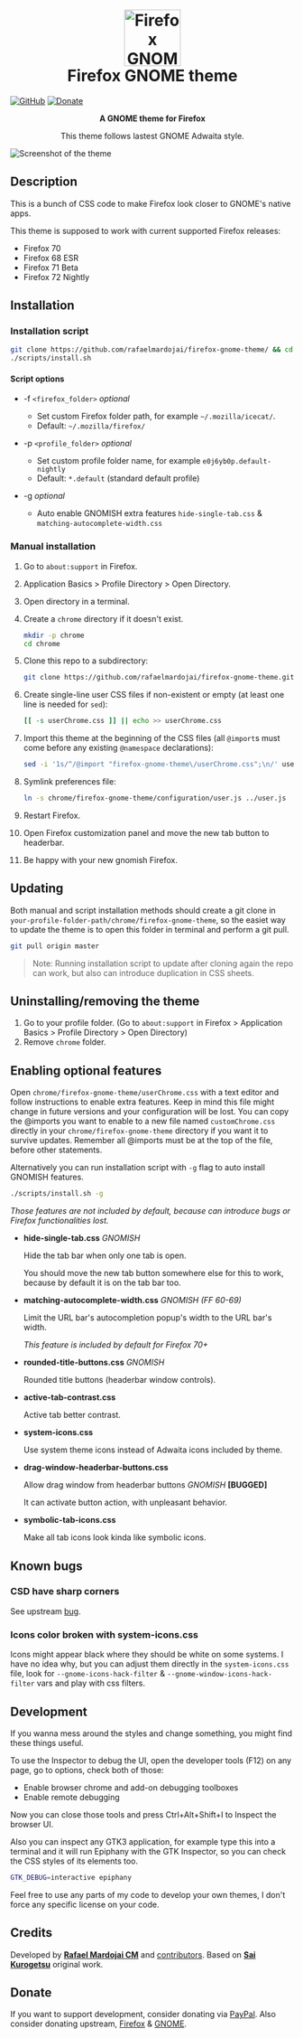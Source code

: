 <h1 align="center">
	<img src="icon.svg" alt="Firefox GNOME theme" width="100" height="100"/><br>
 Firefox GNOME theme
</h1>

[![GitHub](https://img.shields.io/github/license/rafaelmardojai/firefox-gnome-theme.svg)](https://github.com/rafaelmardojai/firefox-gnome-theme/blob/master/LICENSE)
[![Donate](https://img.shields.io/badge/PayPal-Donate-gray.svg?style=flat&logo=paypal&colorA=0071bb&logoColor=fff)](https://paypal.me/RafaelMardojaiCM)

<p align="center"><strong>A GNOME theme for Firefox</strong></p>

<p align="center">This theme follows lastest GNOME Adwaita style.</p>

![Screenshot of the theme](screenshot.png)

## Description

This is a bunch of CSS code to make Firefox look closer to GNOME's native apps.

This theme is supposed to work with current supported Firefox releases:

- Firefox 70
- Firefox 68 ESR
- Firefox 71 Beta
- Firefox 72 Nightly

## Installation

### Installation script
```sh
git clone https://github.com/rafaelmardojai/firefox-gnome-theme/ && cd firefox-gnome-theme
./scripts/install.sh
```

#### Script options
- -f `<firefox_folder>` *optional*
	- Set custom Firefox folder path, for example `~/.mozilla/icecat/`.
	- Default: `~/.mozilla/firefox/`

- -p `<profile_folder>` *optional*
	- Set custom profile folder name, for example `e0j6yb0p.default-nightly`
	- Default: `*.default` (standard default profile)

- -g *optional*
	- Auto enable GNOMISH extra features `hide-single-tab.css` & `matching-autocomplete-width.css`


### Manual installation
1. Go to `about:support` in Firefox.

2. Application Basics > Profile Directory > Open Directory.

3. Open directory in a terminal.

4. Create a `chrome` directory if it doesn't exist.

	```sh
	mkdir -p chrome
	cd chrome
	```

5. Clone this repo to a subdirectory:

	```sh
	git clone https://github.com/rafaelmardojai/firefox-gnome-theme.git
	```

6. Create single-line user CSS files if non-existent or empty (at least one line is needed for `sed`):

	```sh
	[[ -s userChrome.css ]] || echo >> userChrome.css
	```

7. Import this theme at the beginning of the CSS files (all `@import`s must come before any existing `@namespace` declarations):

	```sh
	sed -i '1s/^/@import "firefox-gnome-theme\/userChrome.css";\n/' userChrome.css
	```

8. Symlink preferences file:

	```sh
	ln -s chrome/firefox-gnome-theme/configuration/user.js ../user.js
	```

9. Restart Firefox.

10. Open Firefox customization panel and move the new tab button to headerbar.

11. Be happy with your new gnomish Firefox.

## Updating
Both manual and script installation methods should create a git clone in `your-profile-folder-path/chrome/firefox-gnome-theme`, so the easiet way to update the theme is to open this folder in terminal and perform a git pull.

```sh
git pull origin master
```

> Note: Running installation script to update after cloning again the repo can work, but also can introduce duplication in CSS sheets.

## Uninstalling/removing the theme
1. Go to your profile folder. (Go to `about:support` in Firefox > Application Basics > Profile Directory > Open Directory)
2. Remove `chrome` folder.

## Enabling optional features
Open `chrome/firefox-gnome-theme/userChrome.css` with a text editor and follow instructions to enable extra features. Keep in mind this file might change in future versions and your configuration will be lost. You can copy the @imports you want to enable to a new file named `customChrome.css` directly in your `chrome/firefox-gnome-theme` directory if you want it to survive updates. Remember all @imports must be at the top of the file, before other statements.

Alternatively you can run installation script with `-g` flag to auto install GNOMISH features.

```sh
./scripts/install.sh -g
```

*Those features are not included by default, because can introduce bugs or Firefox functionalities lost.*

- **hide-single-tab.css** *GNOMISH*

	Hide the tab bar when only one tab is open.

	You should move the new tab button somewhere else for this to work, because by default it is on the tab bar too.

- **matching-autocomplete-width.css** *GNOMISH (FF 60-69)*

	Limit the URL bar's autocompletion popup's width to the URL bar's width.
	
	*This feature is included by default for Firefox 70+*
	
- **rounded-title-buttons.css** *GNOMISH*

	 Rounded title buttons (headerbar window controls).

- **active-tab-contrast.css**

	Active tab better contrast.

- **system-icons.css**

	Use system theme icons instead of Adwaita icons included by theme.

- **drag-window-headerbar-buttons.css**

	Allow drag window from headerbar buttons *GNOMISH* **[BUGGED]**

	It can activate button action, with unpleasant behavior.

- **symbolic-tab-icons.css**

	Make all tab icons look kinda like symbolic icons.

## Known bugs

### CSD have sharp corners
See upstream [bug](https://bugzilla.mozilla.org/show_bug.cgi?id=1408360).

### Icons color broken with system-icons.css
Icons might appear black where they should be white on some systems. I have no idea why, but you can adjust them directly in the `system-icons.css` file, look for `--gnome-icons-hack-filter` & `--gnome-window-icons-hack-filter` vars and play with css filters.

## Development

If you wanna mess around the styles and change something, you might find these
things useful.

To use the Inspector to debug the UI, open the developer tools (F12) on any
page, go to options, check both of those:

- Enable browser chrome and add-on debugging toolboxes
- Enable remote debugging

Now you can close those tools and press Ctrl+Alt+Shift+I to Inspect the browser
UI.

Also you can inspect any GTK3 application, for example type this into a terminal
and it will run Epiphany with the GTK Inspector, so you can check the CSS styles
of its elements too.

```sh
GTK_DEBUG=interactive epiphany
```

Feel free to use any parts of my code to develop your own themes, I don't force
any specific license on your code.

## Credits
Developed by **[Rafael Mardojai CM](https://github.com/rafaelmardojai)** and [contributors](https://github.com/rafaelmardojai/firefox-gnome-theme/graphs/contributors). Based on **[Sai Kurogetsu](https://github.com/kurogetsusai/firefox-gnome-theme)** original work.

## Donate
If you want to support development, consider donating via [PayPal](https://paypal.me/RafaelMardojaiCM). Also consider donating upstream, [Firefox](https://donate.mozilla.org/) & [GNOME](https://www.gnome.org/support-gnome/).

